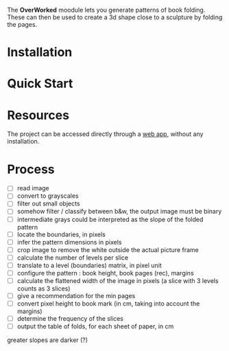 The **OverWorked** moodule lets you generate patterns of book folding.
These can then be used to create a 3d shape close to a sculpture by folding the pages.

# Installation

# Quick Start

# Resources
The project can be accessed directly through a [web app](), without any installation.

# Process
- [ ] read image
- [ ] convert to grayscales
- [ ] filter out small objects
- [ ] somehow filter / classify between b&w, the output image must be binary
- [ ] intermediate grays could be interpreted as the slope of the folded pattern 
- [ ] locate the boundaries, in pixels
- [ ] infer the pattern dimensions in pixels
- [ ] crop image to remove the white outside the actual picture frame
- [ ] calculate the number of levels per slice
- [ ] translate to a level (boundaries) matrix, in pixel unit
- [ ] configure the pattern : book height, book pages (rec), margins
- [ ] calculate the flattened width of the image in pixels (a slice with 3 levels counts as 3 slices)
- [ ] give a recommendation for the min pages
- [ ] convert pixel height to book mark (in cm, taking into account the margins)
- [ ] determine the frequency of the slices
- [ ] output the table of folds, for each sheet of paper, in cm

greater slopes are darker (?)

